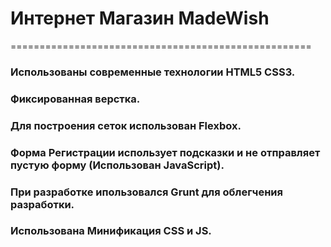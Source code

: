 # Интернет Магазин MadeWish
====================================================
### Использованы современные технологии HTML5 CSS3.
### Фиксированная верстка.
### Для построения сеток использован Flexbox.
### Форма Регистрации использует подсказки и не отправляет пустую форму (Использован JavaScript).
### При разработке ипользовался Grunt для облегчения разработки.
### Использована Минификация CSS и JS.
